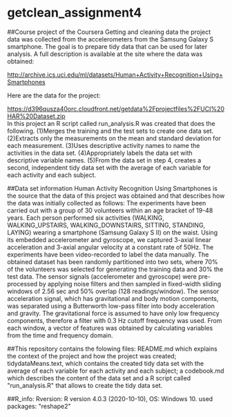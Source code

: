 # getclean_assignment4
##Course project of the Coursera Getting and cleaning data 
the project data was collected from the accelerometers from the Samsung Galaxy S smartphone. 
The goal is to prepare tidy data that can be used for later analysis.
 A full description is available at the site where the data was obtained:

http://archive.ics.uci.edu/ml/datasets/Human+Activity+Recognition+Using+Smartphones 

Here are the data for the project:

 https://d396qusza40orc.cloudfront.net/getdata%2Fprojectfiles%2FUCI%20HAR%20Dataset.zip  
In this project an R script called run_analysis.R was created that does the following. 
(1)Merges the training and the test sets to create one data set. (2)Extracts only the measurements on the mean and standard deviation for each measurement. 
(3)Uses descriptive activity names to name the activities in the data set. (4)Appropriately labels the data set with descriptive variable names. 
 (5)From the data set in step 4, creates a second, independent tidy data set with the average of each variable for each activity and each subject.
 
##Data set information
 Human Activity Recognition Using Smartphones is the source that the data of this project was obtained and that describes how the data was initially collected as follows:
The experiments have been carried out with a group of 30 volunteers within an age bracket of 19-48 years. Each person performed six activities (WALKING, WALKING_UPSTAIRS, WALKING_DOWNSTAIRS, SITTING, STANDING, LAYING) wearing a smartphone (Samsung Galaxy S II) on the waist. Using its embedded accelerometer and gyroscope, we captured 3-axial linear acceleration and 3-axial angular velocity at a constant rate of 50Hz. The experiments have been video-recorded to label the data manually. The obtained dataset has been randomly partitioned into two sets, where 70% of the volunteers was selected for generating the training data and 30% the test data.
The sensor signals (accelerometer and gyroscope) were pre-processed by applying noise filters and then sampled in fixed-width sliding windows of 2.56 sec and 50% overlap (128 readings/window). The sensor acceleration signal, which has gravitational and body motion components, was separated using a Butterworth low-pass filter into body acceleration and gravity. The gravitational force is assumed to have only low frequency components, therefore a filter with 0.3 Hz cutoff frequency was used. From each window, a vector of features was obtained by calculating variables from the time and frequency domain.

##This repository contains the folowing files:
README.md which explains the context of the project and how the project was created; tidydataMeans.text, which contains the created tidy data set with the average of each variable for each activity and each subject; a codebook.md which describes the content of the data set and a R script called "run_analysis.R" that allows to create the tidy data set.

##R_info:
Rversion: R version 4.0.3 (2020-10-10), OS: Windows 10.
used packages: "reshape2"
